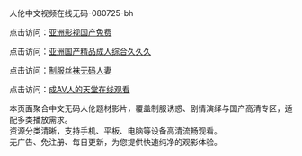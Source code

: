 人伦中文视频在线无码-080725-bh

点击访问：<a href="https://heiliao2dmwwy.pages.dev">亚洲影视国产免费</a>

点击访问：<a href="https://heiliaoll4qsx.pages.dev">亚洲国产精品成人综合久久久</a>

点击访问：<a href="https://heiliaowzu4ur.pages.dev">制服丝袜无码人妻</a>

点击访问：<a href="https://heiliaozj3tjd.pages.dev">成AV人的天堂在线观看</a>


本页面聚合中文无码人伦题材影片，覆盖制服诱惑、剧情演绎与国产高清专区，适配多类播放需求。  
资源分类清晰，支持手机、平板、电脑等设备高清流畅观看。  
无广告、免注册、每日更新，为您提供快速纯净的观影体验。

<span style="display:none;">[Canonical link](https://github.com/git20250708/viv19 ）</span>
